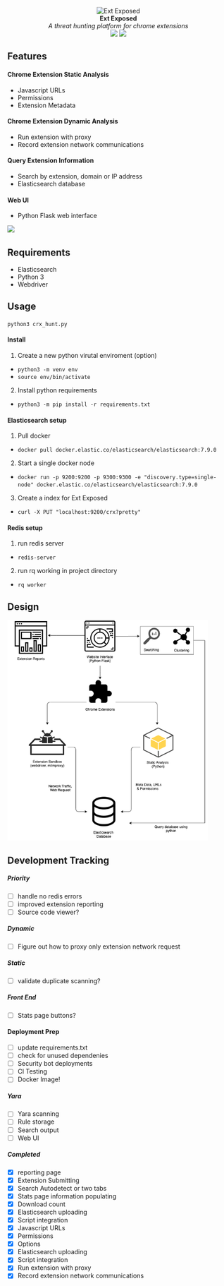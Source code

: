 <p align="center">
  <img alt="Ext Exposed" src="https://github.com/colincowie/Ext-Exposed/raw/master/static/logo.png" height="140" />
  <br>
  <b>Ext Exposed</b>
  <br>
  <i>A threat hunting platform for chrome extensions</i>
  <br>
  <img src="https://img.shields.io/github/last-commit/colincowie/Ext-Exposed"/> <img src="https://img.shields.io/github/repo-size/colincowie/Ext-Exposed"/>
</p>


## Features
#### Chrome Extension Static Analysis
- Javascript URLs
- Permissions
- Extension Metadata
#### Chrome Extension Dynamic Analysis
- Run extension with proxy
- Record extension network communications
#### Query Extension Information
- Search by extension, domain or IP address
- Elasticsearch database
#### Web UI
- Python Flask web interface

<img max-height="500px;" src="https://github.com/colincowie/Ext-Exposed/raw/master/static/github/demo.png" />

## Requirements
- Elasticsearch
- Python 3
- Webdriver

## Usage
`python3 crx_hunt.py`

#### Install

1. Create a new python virutal enviroment (option)
  - `python3 -m venv env`
  - `source env/bin/activate`

2. Install python requirements
  - `python3 -m pip install -r requirements.txt`

#### Elasticsearch setup
1. Pull docker
  - `docker pull docker.elastic.co/elasticsearch/elasticsearch:7.9.0`
2. Start a single docker node
  - `docker run -p 9200:9200 -p 9300:9300 -e "discovery.type=single-node" docker.elastic.co/elasticsearch/elasticsearch:7.9.0`
3. Create a index for Ext Exposed
  - `curl -X PUT "localhost:9200/crx?pretty"`

#### Redis setup
1. run redis server
  - `redis-server`
2. run rq working in project directory
  - `rq worker`

## Design
<img src="https://github.com/colincowie/CRX-Hunt/raw/master/diagram.png" height="500"/>

## Development Tracking
##### Priority
- [ ] handle no redis errors
- [ ] improved extension reporting
- [ ] Source code viewer?
##### Dynamic
- [ ] Figure out how to proxy only extension network request
##### Static
- [ ] validate duplicate scanning?
##### Front End
- [ ] Stats page buttons?
#### Deployment Prep 
- [ ] update requirements.txt
- [ ] check for unused dependenies 
- [ ] Security bot deployments 
- [ ] CI Testing
- [ ] Docker Image! 
##### Yara
- [ ] Yara scanning 
- [ ] Rule storage
- [ ] Search output
- [ ] Web UI

##### Completed
- [x] reporting page
- [x] Extension Submitting
- [x] Search Autodetect or two tabs
- [x] Stats page information populating
- [x] Download count
- [x] Elasticsearch uploading
- [x] Script integration
- [x] Javascript URLs
- [x] Permissions
- [x] Options
- [x] Elasticsearch uploading
- [x] Script integration
- [x] Run extension with proxy
- [x] Record extension network communications

</div>
